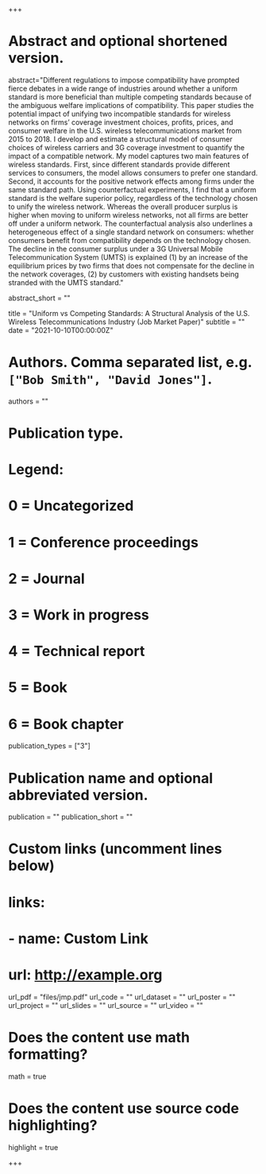 +++
# Abstract and optional shortened version.
abstract="Different regulations to impose compatibility have prompted fierce debates in a wide range of industries around whether a uniform standard is more beneficial than multiple competing standards because of the ambiguous welfare implications of compatibility. This paper studies the potential impact of unifying two incompatible standards for wireless networks on firms’ coverage investment choices, profits, prices, and consumer welfare in the U.S. wireless telecommunications market from 2015 to 2018. I develop and estimate a structural model of consumer choices of wireless carriers and 3G coverage investment to quantify the impact of a compatible network. My model captures two main features of wireless standards. First, since different standards provide different services to consumers, the model allows consumers to prefer one standard. Second, it accounts for the positive network effects among firms under the same standard path. Using counterfactual experiments, I find that a uniform standard is the welfare superior policy, regardless of the technology chosen to unify the wireless network. Whereas the overall producer surplus is higher when moving to uniform wireless networks, not all firms are better off under a uniform network. The counterfactual analysis also underlines a heterogeneous effect of a single standard network on consumers: whether consumers benefit from compatibility depends on the technology chosen. The decline in the consumer surplus under a 3G Universal Mobile Telecommunication System (UMTS) is explained (1) by an increase of the equilibrium prices by two firms that does not compensate for the decline in the network coverages, (2) by customers with existing handsets being stranded with the UMTS standard."

abstract_short = ""

title = "Uniform vs Competing Standards: A Structural Analysis of the U.S. Wireless Telecommunications Industry (Job Market Paper)"
subtitle = ""
date = "2021-10-10T00:00:00Z"

# Authors. Comma separated list, e.g. `["Bob Smith", "David Jones"]`.
authors = ""

# Publication type.
# Legend:
# 0 = Uncategorized
# 1 = Conference proceedings
# 2 = Journal
# 3 = Work in progress
# 4 = Technical report
# 5 = Book
# 6 = Book chapter
publication_types = ["3"]

# Publication name and optional abbreviated version.
publication = ""
publication_short = ""

# Custom links (uncomment lines below)
# links:
# - name: Custom Link
#   url: http://example.org

url_pdf = "files/jmp.pdf"
url_code = ""
url_dataset = ""
url_poster = ""
url_project = ""
url_slides = ""
url_source = ""
url_video = ""

# Does the content use math formatting?
math = true

# Does the content use source code highlighting?
highlight = true


+++
